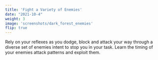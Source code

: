 ```yaml
---
title: 'Fight a Variety of Enemies'
date: "2021-10-4"
weight: 3
image: 'screenshots/dark_forest_enemies'
flip: true
---
```


Rely on your reflexes as you dodge, block and attack your way through a diverse set of enemies intent to stop you in your task. Learn the timing of your enemies attack patterns and exploit them.
